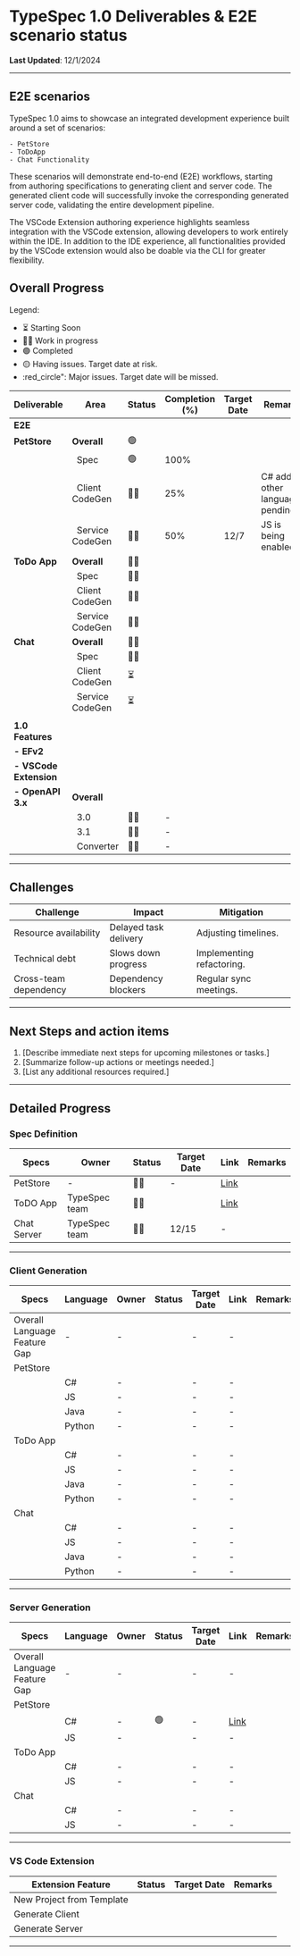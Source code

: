 # TypeSpec 1.0 Deliverables & E2E scenario status

**Last Updated**: 12/1/2024

---

## E2E scenarios

TypeSpec 1.0 aims to showcase an integrated development experience built around a set of scenarios:

    - PetStore
    - ToDoApp
    - Chat Functionality

These scenarios will demonstrate end-to-end (E2E) workflows, starting from authoring specifications to generating client and server code. The generated client code will successfully invoke the corresponding generated server code, validating the entire development pipeline.

The VSCode Extension authoring experience highlights seamless integration with the VSCode extension, allowing developers to work entirely within the IDE. In addition to the IDE experience, all functionalities provided by the VSCode extension would also be doable via the CLI for greater flexibility.

## Overall Progress

Legend:

- :hourglass_flowing_sand: Starting Soon
- :running_man: Work in progress
- :green_circle: Completed
- :yellow_circle: Having issues. Target date at risk.
- :red_circle": Major issues. Target date will be missed.

| **Deliverable**        | **Area**                    | **Status**               | **Completion (%)** | **Target Date** | **Remarks**                       |
| ---------------------- | --------------------------- | ------------------------ | ------------------ | --------------- | --------------------------------- |
| **E2E**                |                             |                          |                    |                 |                                   |
| **PetStore**           | **Overall**                 | :green_circle:           |                    |                 |                                   |
|                        | &nbsp;&nbsp;Spec            | :green_circle:           | 100%               |                 |                                   |
|                        | &nbsp;&nbsp;Client CodeGen  | :running_man:            | 25%                |                 | C# added, other languages pending |
|                        | &nbsp;&nbsp;Service CodeGen | :running_man:            | 50%                | 12/7            | JS is being enabled               |
| **ToDo App**           | **Overall**                 | :running_man:            |                    |                 |                                   |
|                        | &nbsp;&nbsp;Spec            | :running_man:            |                    |                 |                                   |
|                        | &nbsp;&nbsp;Client CodeGen  | :running_man:            |                    |                 |                                   |
|                        | &nbsp;&nbsp;Service CodeGen | :running_man:            |                    |                 |                                   |
| **Chat**               | **Overall**                 | :running_man:            |                    |                 |                                   |
|                        | &nbsp;&nbsp;Spec            | :running_man:            |                    |                 |                                   |
|                        | &nbsp;&nbsp;Client CodeGen  | :hourglass_flowing_sand: |                    |                 |                                   |
|                        | &nbsp;&nbsp;Service CodeGen | :hourglass_flowing_sand: |                    |                 |                                   |
|                        |                             |                          |                    |                 |                                   |
| **1.0 Features**       |                             |                          |                    |                 |                                   |
| **- EFv2**             |                             |                          |                    |                 |                                   |
| **- VSCode Extension** |                             |                          |                    |                 |                                   |
| **- OpenAPI 3.x**      | **Overall**                 |                          |                    |                 |                                   |
|                        | &nbsp;&nbsp;3.0             | :running_man:            | -                  |                 |                                   |
|                        | &nbsp;&nbsp;3.1             | :running_man:            | -                  |                 |                                   |
|                        | &nbsp;&nbsp;Converter       | :running_man:            | -                  |                 |                                   |

---

## Challenges

| **Challenge**         | **Impact**            | **Mitigation**            |
| --------------------- | --------------------- | ------------------------- |
| Resource availability | Delayed task delivery | Adjusting timelines.      |
| Technical debt        | Slows down progress   | Implementing refactoring. |
| Cross-team dependency | Dependency blockers   | Regular sync meetings.    |

---

## Next Steps and action items

1. [Describe immediate next steps for upcoming milestones or tasks.]
2. [Summarize follow-up actions or meetings needed.]
3. [List any additional resources required.]

---

## Detailed Progress

### Spec Definition

| **Specs**   | **Owner**     | **Status**    | **Target Date** | **Link**                                                                                  | **Remarks** |
| ----------- | ------------- | ------------- | --------------- | ----------------------------------------------------------------------------------------- | ----------- |
| PetStore    | -             | :running_man: | -               | [Link](https://github.com/allenjzhang/typespec-e2e-demo/blob/main/petstore/spec/main.tsp) |             |
| ToDO App    | TypeSpec team | :running_man: |                 | [Link](https://github.com/allenjzhang/typespec-e2e-demo/blob/main/todoApp/spec/main.tsp)  |             |
| Chat Server | TypeSpec team | :running_man: | 12/15           | -                                                                                         |             |

---

### Client Generation

| **Specs**                    | **Language** | **Owner** | **Status** | **Target Date** | **Link** | **Remarks** |
| ---------------------------- | ------------ | --------- | ---------- | --------------- | -------- | ----------- |
| Overall Language Feature Gap | -            | -         |            | -               | -        |             |
| PetStore                     |              |           |            |                 |          |             |
|                              | C#           | -         |            | -               | -        |             |
|                              | JS           | -         |            | -               | -        |             |
|                              | Java         | -         |            | -               | -        |             |
|                              | Python       | -         |            | -               | -        |             |
| ToDo App                     |              |           |            |                 |          |             |
|                              | C#           | -         |            | -               | -        |             |
|                              | JS           | -         |            | -               | -        |             |
|                              | Java         | -         |            | -               | -        |             |
|                              | Python       | -         |            | -               | -        |             |
| Chat                         |              |           |            |                 |          |             |
|                              | C#           | -         |            | -               | -        |             |
|                              | JS           | -         |            | -               | -        |             |
|                              | Java         | -         |            | -               | -        |             |
|                              | Python       | -         |            | -               | -        |             |

---

### Server Generation

| **Specs**                    | **Language** | **Owner** | **Status**     | **Target Date** | **Link**                                                                                   | **Remarks** |
| ---------------------------- | ------------ | --------- | -------------- | --------------- | ------------------------------------------------------------------------------------------ | ----------- |
| Overall Language Feature Gap | -            | -         |                | -               | -                                                                                          |             |
| PetStore                     |              |           |                |                 |                                                                                            |             |
|                              | C#           | -         | :green_circle: | -               | [Link](https://github.com/allenjzhang/typespec-e2e-demo/tree/main/petstore/servers/aspnet) |             |
|                              | JS           | -         |                | -               | -                                                                                          |             |
| ToDo App                     |              |           |                |                 |                                                                                            |             |
|                              | C#           | -         |                | -               | -                                                                                          |             |
|                              | JS           | -         |                | -               | -                                                                                          |             |
| Chat                         |              |           |                |                 |                                                                                            |             |
|                              | C#           | -         |                | -               | -                                                                                          |             |
|                              | JS           | -         |                | -               | -                                                                                          |             |

---

### VS Code Extension

| **Extension Feature**     | **Status** | **Target Date** | **Remarks** |
| ------------------------- | ---------- | --------------- | ----------- |
| New Project from Template |            |                 |             |
| Generate Client           |            |                 |             |
| Generate Server           |            |                 |             |

---
